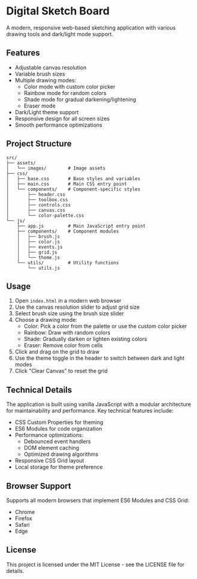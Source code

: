 # Digital Sketch Board

A modern, responsive web-based sketching application with various drawing tools and dark/light mode support.

## Features

- Adjustable canvas resolution
- Variable brush sizes
- Multiple drawing modes:
  - Color mode with custom color picker
  - Rainbow mode for random colors
  - Shade mode for gradual darkening/lightening
  - Eraser mode
- Dark/Light theme support
- Responsive design for all screen sizes
- Smooth performance optimizations

## Project Structure

```
src/
├── assets/
│   └── images/        # Image assets
├── css/
│   ├── base.css       # Base styles and variables
│   ├── main.css       # Main CSS entry point
│   └── components/    # Component-specific styles
│       ├── header.css
│       ├── toolbox.css
│       ├── controls.css
│       ├── canvas.css
│       └── color-palette.css
└── js/
    ├── app.js         # Main JavaScript entry point
    ├── components/    # Component modules
    │   ├── brush.js
    │   ├── color.js
    │   ├── events.js
    │   ├── grid.js
    │   └── theme.js
    └── utils/         # Utility functions
        └── utils.js
```

## Usage

1. Open `index.html` in a modern web browser
2. Use the canvas resolution slider to adjust grid size
3. Select brush size using the brush size slider
4. Choose a drawing mode:
   - Color: Pick a color from the palette or use the custom color picker
   - Rainbow: Draw with random colors
   - Shade: Gradually darken or lighten existing colors
   - Eraser: Remove color from cells
5. Click and drag on the grid to draw
6. Use the theme toggle in the header to switch between dark and light modes
7. Click "Clear Canvas" to reset the grid

## Technical Details

The application is built using vanilla JavaScript with a modular architecture for maintainability and performance. Key technical features include:

- CSS Custom Properties for theming
- ES6 Modules for code organization
- Performance optimizations:
  - Debounced event handlers
  - DOM element caching
  - Optimized drawing algorithms
- Responsive CSS Grid layout
- Local storage for theme preference

## Browser Support

Supports all modern browsers that implement ES6 Modules and CSS Grid:
- Chrome
- Firefox
- Safari
- Edge

## License

This project is licensed under the MIT License - see the LICENSE file for details.